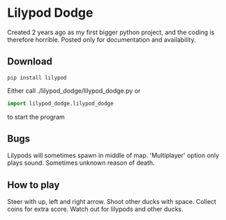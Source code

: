 # Lilypod Dodge
Created 2 years ago as my first bigger python project, and the coding is therefore horrible. Posted only for documentation and availability.

## Download

```
pip install lilypod
```
Either call ./lilypod_dodge/lilypod_dodge.py or
```python
import lilypod_dodge.lilypod_dodge
```
to start the program 

## Bugs
Lilypods will sometimes spawn in middle of map.
'Multiplayer' option only plays sound.
Sometimes unknown reason of death.

## How to play

Steer with up, left and right arrow. Shoot other ducks with space. Collect coins for extra score. Watch out for lilypods and other ducks.

